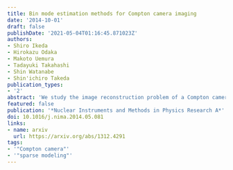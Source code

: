 ```yaml
---
title: Bin mode estimation methods for Compton camera imaging
date: '2014-10-01'
draft: false
publishDate: '2021-05-04T01:16:45.871023Z'
authors:
- Shiro Ikeda
- Hirokazu Odaka
- Makoto Uemura
- Tadayuki Takahashi
- Shin Watanabe
- Shin'ichiro Takeda
publication_types:
- '2'
abstract: 'We study the image reconstruction problem of a Compton camera which consists of semiconductor detectors. The image reconstruction is formulated as a statistical estimation problem. We employ a bin-mode estimation (BME) and extend an existing framework to a Compton camera with multiple scatterers and absorbers. Two estimation algorithms are proposed: an accelerated EM algorithm for the maximum likelihood estimation (MLE) and a modified EM algorithm for the maximum a posteriori (MAP) estimation. Numerical simulations demonstrate the potential of the proposed methods.'
featured: false
publication: '*Nuclear Instruments and Methods in Physics Research A*'
doi: 10.1016/j.nima.2014.05.081
links:
- name: arxiv
  url: https://arxiv.org/abs/1312.4291
tags:
- '"Compton camera"'
- '"sparse modeling"'
---
```

